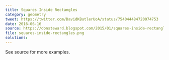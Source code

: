 ```yaml
---
title: Squares Inside Rectangles
category: geometry
tweet: https://twitter.com/DavidKButlerUoA/status/754044484720074753
date: 2016-06-16
source: https://donsteward.blogspot.com/2015/01/squares-inside-rectangles-prequel.html
file: squares-inside-rectangles.png
solutions: 
---
```

See source for more examples.